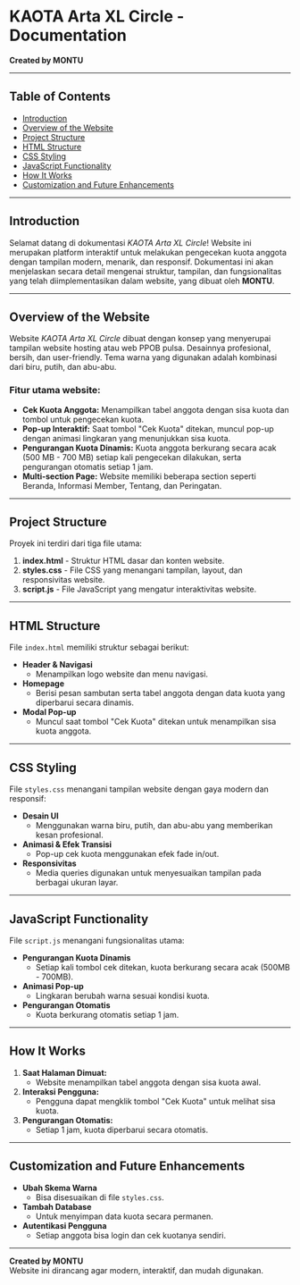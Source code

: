 # KAOTA Arta XL Circle - Documentation

**Created by MONTU**

---

## Table of Contents
- [Introduction](#introduction)
- [Overview of the Website](#overview-of-the-website)
- [Project Structure](#project-structure)
- [HTML Structure](#html-structure)
- [CSS Styling](#css-styling)
- [JavaScript Functionality](#javascript-functionality)
- [How It Works](#how-it-works)
- [Customization and Future Enhancements](#customization-and-future-enhancements)

---

## Introduction

Selamat datang di dokumentasi *KAOTA Arta XL Circle*! Website ini merupakan platform interaktif untuk melakukan pengecekan kuota anggota dengan tampilan modern, menarik, dan responsif. Dokumentasi ini akan menjelaskan secara detail mengenai struktur, tampilan, dan fungsionalitas yang telah diimplementasikan dalam website, yang dibuat oleh **MONTU**.

---

## Overview of the Website

Website *KAOTA Arta XL Circle* dibuat dengan konsep yang menyerupai tampilan website hosting atau web PPOB pulsa. Desainnya profesional, bersih, dan user-friendly. Tema warna yang digunakan adalah kombinasi dari biru, putih, dan abu-abu. 

### Fitur utama website:
- **Cek Kuota Anggota:** Menampilkan tabel anggota dengan sisa kuota dan tombol untuk pengecekan kuota.
- **Pop-up Interaktif:** Saat tombol "Cek Kuota" ditekan, muncul pop-up dengan animasi lingkaran yang menunjukkan sisa kuota.
- **Pengurangan Kuota Dinamis:** Kuota anggota berkurang secara acak (500 MB - 700 MB) setiap kali pengecekan dilakukan, serta pengurangan otomatis setiap 1 jam.
- **Multi-section Page:** Website memiliki beberapa section seperti Beranda, Informasi Member, Tentang, dan Peringatan.

---

## Project Structure

Proyek ini terdiri dari tiga file utama:

1. **index.html** - Struktur HTML dasar dan konten website.
2. **styles.css** - File CSS yang menangani tampilan, layout, dan responsivitas website.
3. **script.js** - File JavaScript yang mengatur interaktivitas website.

---

## HTML Structure

File `index.html` memiliki struktur sebagai berikut:
- **Header & Navigasi**  
  - Menampilkan logo website dan menu navigasi.
- **Homepage**  
  - Berisi pesan sambutan serta tabel anggota dengan data kuota yang diperbarui secara dinamis.
- **Modal Pop-up**  
  - Muncul saat tombol "Cek Kuota" ditekan untuk menampilkan sisa kuota anggota.

---

## CSS Styling

File `styles.css` menangani tampilan website dengan gaya modern dan responsif:
- **Desain UI**  
  - Menggunakan warna biru, putih, dan abu-abu yang memberikan kesan profesional.
- **Animasi & Efek Transisi**  
  - Pop-up cek kuota menggunakan efek fade in/out.
- **Responsivitas**  
  - Media queries digunakan untuk menyesuaikan tampilan pada berbagai ukuran layar.

---

## JavaScript Functionality

File `script.js` menangani fungsionalitas utama:
- **Pengurangan Kuota Dinamis**  
  - Setiap kali tombol cek ditekan, kuota berkurang secara acak (500MB - 700MB).
- **Animasi Pop-up**  
  - Lingkaran berubah warna sesuai kondisi kuota.
- **Pengurangan Otomatis**  
  - Kuota berkurang otomatis setiap 1 jam.

---

## How It Works

1. **Saat Halaman Dimuat:**  
   - Website menampilkan tabel anggota dengan sisa kuota awal.
2. **Interaksi Pengguna:**  
   - Pengguna dapat mengklik tombol "Cek Kuota" untuk melihat sisa kuota.
3. **Pengurangan Otomatis:**  
   - Setiap 1 jam, kuota diperbarui secara otomatis.

---

## Customization and Future Enhancements

- **Ubah Skema Warna**  
  - Bisa disesuaikan di file `styles.css`.
- **Tambah Database**  
  - Untuk menyimpan data kuota secara permanen.
- **Autentikasi Pengguna**  
  - Setiap anggota bisa login dan cek kuotanya sendiri.

---

**Created by MONTU**  
Website ini dirancang agar modern, interaktif, dan mudah digunakan.

